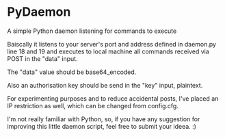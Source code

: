 # PyDaemon
A simple Python daemon listening for commands to execute

Baiscally it listens to your server's port and address defined in daemon.py line 18 and 19 and executes to local machine all commands received via POST in the "data" input.

The "data" value should be base64_encoded. 

Also an authorisation key should be send in the "key" input, plaintext. 

For experimenting purposes and to reduce accidental posts, I've placed an IP restriction as well, which can be changed from config.cfg.


I'm not really familiar with Python, so, if you have any suggestion for improving this little daemon script, feel free to submit your ideea. :)
